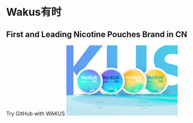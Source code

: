# Wakus有时
## First and Leading Nicotine Pouches Brand in CN

Try GitHub with WAKUS
<img src= "wakus1.png" width='300'/>
